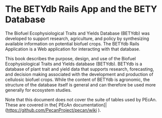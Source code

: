 The BETYdb Rails App and the BETY Database
=======
The Biofuel Ecophysiological Traits and Yields Database (BETYdb) was developed to support research, agriculture, and policy by synthesizing available information on potential biofuel crops.  The BETYdb Rails Application is a Web application for interacting with that database.

This book describes the purpose, design, and use of the Biofuel
Ecophysiological Traits and Yields database (BETYdb). BETYdb is a
database of plant trait and yield data that supports research,
forecasting, and decision making associated with the development and
production of cellulosic biofuel crops. While the content of BETYdb is
agronomic, the structure of the database itself is general and can
therefore be used more generally for ecosystem studies.

Note that this document does not cover the suite of tables used by PEcAn. 
These are covered in the[ PEcAn documentation]|(https://github.com/PecanProject/pecan/wiki ).